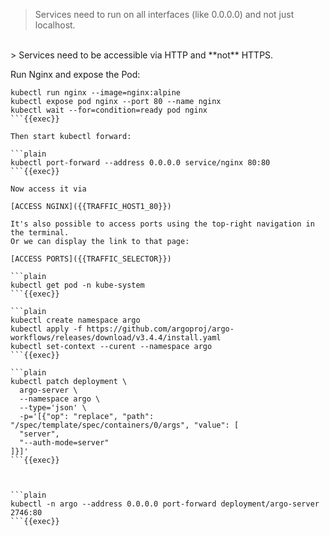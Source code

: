 
> Services need to run on all interfaces (like 0.0.0.0) and not just localhost.
<br>
> Services need to be accessible via HTTP and **not** HTTPS.

Run Nginx and expose the Pod:

```plain
kubectl run nginx --image=nginx:alpine
kubectl expose pod nginx --port 80 --name nginx
kubectl wait --for=condition=ready pod nginx
```{{exec}}

Then start kubectl forward:

```plain
kubectl port-forward --address 0.0.0.0 service/nginx 80:80
```{{exec}}

Now access it via

[ACCESS NGINX]({{TRAFFIC_HOST1_80}})

It's also possible to access ports using the top-right navigation in the terminal.
Or we can display the link to that page:

[ACCESS PORTS]({{TRAFFIC_SELECTOR}})

```plain
kubectl get pod -n kube-system
```{{exec}}

```plain
kubectl create namespace argo
kubectl apply -f https://github.com/argoproj/argo-workflows/releases/download/v3.4.4/install.yaml
kubectl set-context --curent --namespace argo
```{{exec}}

```plain
kubectl patch deployment \
  argo-server \
  --namespace argo \
  --type='json' \
  -p='[{"op": "replace", "path": "/spec/template/spec/containers/0/args", "value": [
  "server",
  "--auth-mode=server"
]}]'
```{{exec}}



```plain
kubectl -n argo --address 0.0.0.0 port-forward deployment/argo-server 2746:80
```{{exec}}
